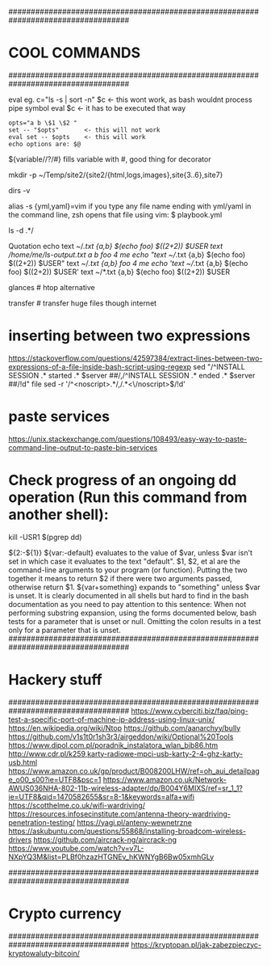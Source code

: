 ###################################################################################
# COOL COMMANDS 
###################################################################################

eval eg.
    c="ls -s | sort -n"
    $c <- this wont work, as bash wouldnt process pipe symbol
    eval $c <- it has to be executed that way

    opts="a b \$1 \$2 "
    set -- "$opts"       <- this will not work
    eval set -- $opts    <- this will work
    echo options are: $@


${variable//?/\#}
    fills variable with #, good thing for decorator

mkdir -p ~/Temp/site2/{site2/{html,logs,images},site{3..6},site7}

dirs -v

alias -s {yml,yaml}=vim
    if you type any file name ending with yml/yaml in the command line, zsh opens that file using
    vim:
    $ playbook.yml

ls -d .*/

Quotation
    echo text ~/*.txt {a,b} $(echo foo) $((2+2)) $USER
	text /home/me/ls-output.txt a b foo 4 me
    echo "text ~/*.txt {a,b} $(echo foo) $((2+2)) $USER"
	text ~/*.txt {a,b} foo 4 me
    echo 'text ~/*.txt {a,b} $(echo foo) $((2+2)) $USER'
	text ~/*.txt {a,b} $(echo foo) $((2+2)) $USER

glances # htop alternative

transfer # transfer huge files though internet

# inserting between two expressions
https://stackoverflow.com/questions/42597384/extract-lines-between-two-expressions-of-a-file-inside-bash-script-using-regexp
sed "/^INSTALL SESSION .* started .* $server ##/,/^INSTALL SESSION .* ended .* $server ##/!d" file
sed -r '/^<noscript>.*/,/.*<\/noscript>$/!d'

# paste services
https://unix.stackexchange.com/questions/108493/easy-way-to-paste-command-line-output-to-paste-bin-services

# Check progress of an ongoing dd operation (Run this command from another shell):
kill -USR1 $(pgrep dd)

${2:-${1}}
${var:-default} evaluates to the value of $var, unless $var isn't set in which case it evaluates to the text "default". $1, $2, et al are the command-line arguments to your program (or function). Putting the two together it means to return $2 if there were two arguments passed, otherwise return $1.
${var+something} expands to "something" unless $var is unset. It is clearly documented in all shells but hard to find in the bash documentation as you need to pay attention to this sentence:
    When not performing substring expansion, using the forms documented below, bash tests for a parameter that is unset or null. Omitting the colon results in a test only for a parameter that is unset.
###################################################################################
# Hackery stuff
###################################################################################
https://www.cyberciti.biz/faq/ping-test-a-specific-port-of-machine-ip-address-using-linux-unix/
https://en.wikipedia.org/wiki/Ntop
https://github.com/aanarchyy/bully
https://github.com/v1s1t0r1sh3r3/airgeddon/wiki/Optional%20Tools
https://www.dipol.com.pl/poradnik_instalatora_wlan_bib86.htm
http://www.cdr.pl/k259,karty-radiowe-mpci-usb-karty-2-4-ghz-karty-usb.html
https://www.amazon.co.uk/gp/product/B008200LHW/ref=oh_aui_detailpage_o00_s00?ie=UTF8&psc=1
https://www.amazon.co.uk/Network-AWUS036NHA-802-11b-wireless-adapter/dp/B004Y6MIXS/ref=sr_1_1?ie=UTF8&qid=1470582655&sr=8-1&keywords=alfa+wifi
https://scotthelme.co.uk/wifi-wardriving/
https://resources.infosecinstitute.com/antenna-theory-wardriving-penetration-testing/
https://yagi.pl/anteny-wewnetrzne
https://askubuntu.com/questions/55868/installing-broadcom-wireless-drivers
https://github.com/aircrack-ng/aircrack-ng
https://www.youtube.com/watch?v=v7L-NXpYQ3M&list=PLBf0hzazHTGNEv_hKWNYgB6Bw05xmhGLy

###################################################################################
# Crypto currency
###################################################################################
https://kryptopan.pl/jak-zabezpieczyc-kryptowaluty-bitcoin/
